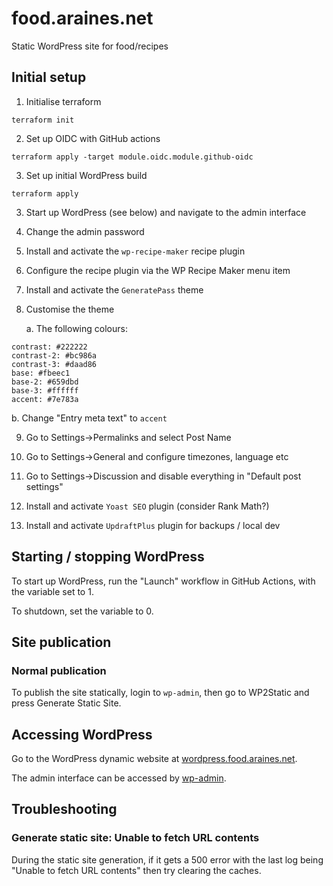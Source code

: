 # food.araines.net

Static WordPress site for food/recipes

## Initial setup

1. Initialise terraform

```
terraform init
```

2. Set up OIDC with GitHub actions

```
terraform apply -target module.oidc.module.github-oidc
```

3. Set up initial WordPress build

```
terraform apply
```

3. Start up WordPress (see below) and navigate to the admin interface

4. Change the admin password

5. Install and activate the `wp-recipe-maker` recipe plugin

6. Configure the recipe plugin via the WP Recipe Maker menu item

7. Install and activate the `GeneratePass` theme

8. Customise the theme

   a. The following colours:

```
contrast: #222222
contrast-2: #bc986a
contrast-3: #daad86
base: #fbeec1
base-2: #659dbd
base-3: #ffffff
accent: #7e783a
```

b. Change "Entry meta text" to `accent`

9. Go to Settings->Permalinks and select Post Name

10. Go to Settings->General and configure timezones, language etc

11. Go to Settings->Discussion and disable everything in "Default post settings"

12. Install and activate `Yoast SEO` plugin (consider Rank Math?)

13. Install and activate `UpdraftPlus` plugin for backups / local dev

## Starting / stopping WordPress

To start up WordPress, run the "Launch" workflow in GitHub Actions, with the variable set to 1.

To shutdown, set the variable to 0.

## Site publication

### Normal publication

To publish the site statically, login to `wp-admin`, then go to WP2Static and press Generate Static Site.

## Accessing WordPress

Go to the WordPress dynamic website at [wordpress.food.araines.net](http://wordpress.food.araines.net).

The admin interface can be accessed by [wp-admin](http://wordpress.food.araines.net/wp-admin).

## Troubleshooting

### Generate static site: Unable to fetch URL contents

During the static site generation, if it gets a 500 error with the last log being "Unable to fetch URL contents" then try clearing the caches.
